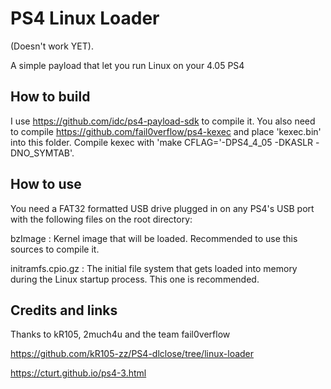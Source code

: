# PS4 Linux Loader
(Doesn't work YET).

A simple payload that let you run Linux on your 4.05 PS4

## How to build
I use https://github.com/idc/ps4-payload-sdk to compile it. You also need to compile https://github.com/fail0verflow/ps4-kexec and place 'kexec.bin' into this folder. Compile kexec with 'make CFLAG='-DPS4_4_05 -DKASLR -DNO_SYMTAB'.

## How to use
You need a FAT32 formatted USB drive plugged in on any PS4's USB port with the following files on the root directory:

bzImage : Kernel image that will be loaded. Recommended to use this sources to compile it.

initramfs.cpio.gz : The initial file system that gets loaded into memory during the Linux startup process. This one is recommended.

## Credits and links
Thanks to kR105, 2much4u and the team fail0verflow

https://github.com/kR105-zz/PS4-dlclose/tree/linux-loader

https://cturt.github.io/ps4-3.html
